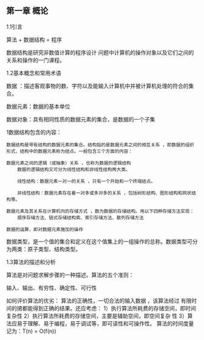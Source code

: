 ## 第一章 概论

1.1引言

算法 + 数据结构 = 程序

数据结构是研究非数值计算的程序设计 问题中计算机的操作对象以及它们之间的关系和操作的一门课程。

1.2基本概念和常用术语

数据 ：描述客观事物的数、字符以及能输入计算机中并被计算机处理的符合的集合。

数据元素：数据的基本单位

数据对象：具有相同性质的数据元素的集合，是数据的一个子集

1数据结构包含的内容：

	数据结构是带有结构的数据元素的集合。结构指的是数据元素之间的相互关系 ，即数据的组织形式，结构中的数据元素称为结点。一般包含三个方面的内容：

	数据元素之间的逻辑（或抽象）关系 ，也称为数据的逻辑结构
		数据的逻辑结构又可分为线性结构和非线性结构两大类。

		线性结构：数据元素一对一的关系 ，只有一个开始和一个终端结点。

		非线性结构：数据元素存在着一对多或多对多的关系 ，包括树形结构、图形结构和网状结构等。

	数据元素及其关系在计算机内的存储方式 ，数为数据的存储结构。用以下四种存储方法实现：
		顺序存储方法、链式存储结构索、索引存储方法、散列存储方法

	数据的运算，即对数据元素施加的操作
数据类型，是一个值的集合和定义在这个值集上的一组操作的总称。数据类型可分为两类：原子类型、结构类型。



1.3算法的描述和分析

算法是对问题求解步骤的一种描述。算法的五个准则：

输入、输出、有穷性、确定性、可行性



如何评价算法的优劣：
	算法的正确性，一切合法的输入数据 ，该算法经过 有限时间的捃都能得到正确的结果。还应考虑：
		1）执行算法所耗费的存储空间，即时间复杂性
		2）执行算法所耗费的存储空间，主要是辅助空间，即空间复杂 性
		3）算法应易于理解、易于编程，易于调试等，即可读性和可操作性。
	算法的时间度量记为：T(n) = O(f(n))

